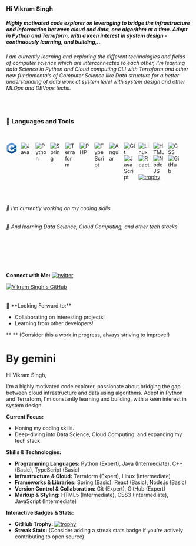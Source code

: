 ### Hi Vikram Singh

##### Highly motivated code explorer on leveraging to bridge the infrastructure and information between cloud and data, one algorithm at a time. Adept in Python and Terraform, with a keen interest in system design - continuously learning, and building,.. 

###### I am currently learning and exploring the different technologies and fields of computer science which are interconnected to each other, I'm learning data Science in Python and Cloud computing CLI with Terraform and other new fundamentals of Computer Science like Data structure for a better understanding of data work at system level with system design and other MLOps and DEVops techs.

<br>

### 🧰 Languages and Tools

<br>
<p>
<img align="left" alt="C++" width="30px" style="padding-right:10px;" src="https://raw.githubusercontent.com/devicons/devicon/master/icons/cplusplus/cplusplus-original.svg"/>
<img align="left" alt="Java" width="30px" style="padding-right:10px;" src="https://cdn.jsdelivr.net/gh/devicons/devicon/icons/java/java-original.svg"/>
<img align="left" alt="Python" width="30px" style="padding-right:10px;" src="https://cdn.jsdelivr.net/gh/devicons/devicon/icons/python/python-original.svg"/>
<img align="left" alt="Spring" width="30px" style="padding-right:10px;" src="https://cdn.jsdelivr.net/gh/devicons/devicon/icons/spring/spring-original.svg" />
<img align="left" alt="Terraform" width="30px" style="padding-right:10px;" src="https://cdn.jsdelivr.net/gh/devicons/devicon/icons/terraform/terraform-original.svg"/>
<img align="left" alt="PHP" width="30px" style="padding-right:10px;" src="https://cdn.jsdelivr.net/gh/devicons/devicon/icons/php/php-original.svg"/>
<img align="left" alt="TypeScript" width="30px" style="padding-right:10px;" src="https://cdn.jsdelivr.net/gh/devicons/devicon/icons/typescript/typescript-plain.svg" />
<img align="left" alt="Angular" width="30px" style="padding-right:10px;" src="https://cdn.jsdelivr.net/gh/devicons/devicon/icons/angularjs/angularjs-plain.svg" />
<img align="left" alt="Git" width="30px" style="padding-right:10px;" src="https://cdn.jsdelivr.net/gh/devicons/devicon/icons/git/git-original.svg" />
<img align="left" alt="Linux" width="30px" style="padding-right:10px;" src="https://cdn.jsdelivr.net/gh/devicons/devicon/icons/linux/linux-original.svg" />
<img align="left" alt="HTML" width="30px" style="padding-right:10px;" src="https://cdn.jsdelivr.net/gh/devicons/devicon/icons/html5/html5-plain.svg" />
<img align="left" alt="CSS" width="30px" style="padding-right:10px;" src="https://cdn.jsdelivr.net/gh/devicons/devicon/icons/css3/css3-plain.svg" />
<img align="left" alt="JavaScript" width="30px" style="padding-right:10px;" src="https://cdn.jsdelivr.net/gh/devicons/devicon/icons/javascript/javascript-plain.svg" />
<img align="left" alt="React" width="30px" style="padding-right:10px;" src="https://cdn.jsdelivr.net/gh/devicons/devicon/icons/react/react-original.svg" />
<img align="left" alt="NodeJS" width="30px" style="padding-right:10px;" src="https://cdn.jsdelivr.net/gh/devicons/devicon/icons/nodejs/nodejs-original.svg" />
<img align="left" alt="GitHub" width="30px" style="padding-right:10px;" src="https://cdn.jsdelivr.net/gh/devicons/devicon/icons/github/github-original.svg" />
</p>

<br />
<br />

[![trophy](https://github-profile-trophy.vercel.app/?username=vikramkumarsingh-0)](https://github.com/ryo-ma/github-profile-trophy)



<br />
<br />

###### 🔭 I’m currently working on my coding skills <br>
###### 🌱 And learning Data Science, Cloud Computing, and other tech stacks.
<br />
<br />
<br />
<br />

**Connect with Me:**
<a href="https://twitter.com/https://twitter.com/Vikramksingh_/">
<img src='https://cdn.jsdelivr.net/npm/simple-icons@3.0.1/icons/twitter.svg' alt='twitter' height='40'>
</a>

<a href="https://www.linkedin.com/in/www.linkedin.com/in/vikram-singh-9b559b153/">
  <img src="https://cdn.jsdelivr.net/npm/simple-icons@3.0.1/icons/linkedin.svg" alt="Vikram Singh's GitHub" height="40">
</a>

<br />
<br />
<br />
🔭 **Looking Forward to:**

* Collaborating on interesting projects!
* Learning from other developers!

**  ** (Consider this a work in progress, always striving to improve!)






# By gemini







Hi Vikram Singh,

I'm a highly motivated code explorer, passionate about bridging the gap between cloud infrastructure and data using algorithms. Adept in Python and Terraform, I'm constantly learning and building, with a keen interest in system design.

**Current Focus:**

* Honing my coding skills.
* Deep-diving into Data Science, Cloud Computing, and expanding my tech stack.

**Skills & Technologies:**

* **Programming Languages:** Python (Expert), Java (Intermediate), C++ (Basic), TypeScript (Basic)
* **Infrastructure & Cloud:** Terraform (Expert), Linux (Intermediate)
* **Frameworks & Libraries:** Spring (Basic), React (Basic), Node.js (Basic)
* **Version Control & Collaboration:** Git (Expert), GitHub (Expert)
* **Markup & Styling:** HTML5 (Intermediate), CSS3 (Intermediate), JavaScript (Intermediate)

**Interactive Badges & Stats:**

* **GitHub Trophy:** [![trophy](https://github-profile-trophy.vercel.app/?username=vikramkumarsingh-0)](https://github.com/ryo-ma/github-profile-trophy)
* **Streak Stats:** (Consider adding a streak stats badge if you're actively contributing to open source)













